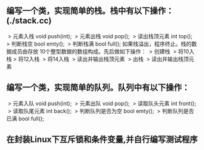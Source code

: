 ## 编写一个类，实现简单的栈。栈中有以下操作：(./stack.cc)

​	   > 元素入栈     void push(int);
​	   > 元素出栈     void pop();
​	   > 读出栈顶元素 int top();
​	   > 判断栈空     bool emty();
​	   > 判断栈满     bool full();
 如果栈溢出，程序终止。栈的数据成员由存放
 10个整型数据的数组构成。先后做如下操作：
​     > 创建栈
​     > 将10入栈
​     > 将12入栈
​     > 将14入栈
​     > 读出并输出栈顶元素
​     > 出栈
​     > 读出并输出栈顶元素

## 编写一个类，实现简单的队列。队列中有以下操作：

​    > 元素入队             void push(int);
​    > 元素出队             void pop();
​    > 读取队头元素         int front();
​    > 读取队尾元素         int back();
​    > 判断队列是否为空     bool emty();
​	   > 判断队列是否已满     bool full();

## 在封装Linux下互斥锁和条件变量,并自行编写测试程序